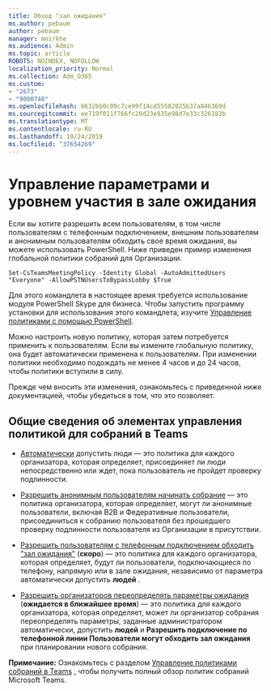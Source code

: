 ```yaml
---
title: Обход "зал ожидания"
ms.author: pebaum
author: pebaum
manager: mnirkhe
ms.audience: Admin
ms.topic: article
ROBOTS: NOINDEX, NOFOLLOW
localization_priority: Normal
ms.collection: Adm_O365
ms.custom:
- "2673"
- "9000740"
ms.openlocfilehash: 6632bb0c09c7ce99f14cd55582025b37a846369d
ms.sourcegitcommit: ee719f011f766fc20d23e935e98d7e33c326183b
ms.translationtype: MT
ms.contentlocale: ru-RU
ms.lasthandoff: 10/24/2019
ms.locfileid: "37654269"
---
```

# <a name="control-lobby-settings-and-level-of-participation"></a>Управление параметрами и уровнем участия в зале ожидания

Если вы хотите разрешить всем пользователям, в том числе пользователям с телефонным подключением, внешним пользователям и анонимным пользователям обходить свое время ожидания, вы можете использовать PowerShell. Ниже приведен пример изменения глобальной политики собраний для Организации.

`Set-CsTeamsMeetingPolicy -Identity Global -AutoAdmittedUsers "Everyone" -AllowPSTNUsersToBypassLobby $True`

Для этого командлета в настоящее время требуется использование модуля PowerShell Skype для бизнеса. Чтобы запустить программу установки для использования этого командлета, изучите [Управление политиками с помощью PowerShell](https://docs.microsoft.com/en-us/microsoftteams/teams-powershell-overview#managing-policies-via-powershell).

Можно настроить новую политику, которая затем потребуется применить к пользователям. Если вы измените глобальную политику, она будет автоматически применена к пользователям. При изменении политики необходимо подождать не менее 4 часов и до 24 часов, чтобы политики вступили в силу.

Прежде чем вносить эти изменения, ознакомьтесь с приведенной ниже документацией, чтобы убедиться в том, что это позволяет.

## <a name="understanding-teams-meeting-lobby-policy-controls"></a>Общие сведения об элементах управления политикой для собраний в Teams

- [Автоматически](https://docs.microsoft.com/microsoftteams/meeting-policies-in-teams#automatically-admit-people) допустить люди — это политика для каждого организатора, которая определяет, присоединяет ли люди непосредственно или ждет, пока пользователь не пройдет проверку подлинности.

- [Разрешить анонимным пользователям начинать собрание](https://docs.microsoft.com/microsoftteams/meeting-policies-in-teams#allow-anonymous-people-to-start-a-meeting) — это политика организатора, которая определяет, могут ли анонимные пользователи, включая B2B и Федеративные пользователи, присоединиться к собранию пользователя без прошедшего проверку подлинности пользователя из Организации в присутствии.

- [Разрешить пользователям с телефонным подключением обходить "зал ожидания"](https://docs.microsoft.com/en-us/microsoftteams/meeting-policies-in-teams#allow-dial-in-users-to-bypass-the-lobby-coming-soon) (**скоро**) — это политика для каждого организатора, которая определяет, будут ли пользователи, подключающиеся по телефону, напрямую или в зале ожидания, независимо от параметра автоматически допустить **людей** .

- [Разрешить организаторов переопределять параметры ожидания](https://docs.microsoft.com/microsoftteams/meeting-policies-in-teams#allow-organizers-to-override-lobby-settings-coming-soon) (**ожидается в ближайшее время**) — это политика для каждого организатора, которая определяет, может ли организатор собрания переопределять параметры, заданные администратором автоматически, допустить **людей** и **Разрешить подключение по телефонной линии Пользователи могут обходить зал ожидания** при планировании нового собрания.

**Примечание:** Ознакомьтесь с разделом [Управление политиками собраний в Teams](https://docs.microsoft.com/en-us/microsoftteams/meeting-policies-in-teams) , чтобы получить полный обзор политик собраний Microsoft Teams.
